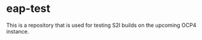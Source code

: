 # eap-test

This is a repository that is used for testing S2I builds on the upcoming OCP4 instance.
